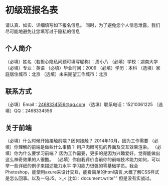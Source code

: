 # 初级班报名表

请认真、如实、详细填写如下报名信息。
同时，为了避免您个人信息泄露，我们尽可能地避免让您填写过于隐私的信息

## 个人简介

（必填）姓名（若担心隐私问题可填写昵称）：周小八
（必填）学校：湖南大学
（必填）专业：英语
（必填）毕业时间：2009
（必填）学历：本科
（选填）家庭居住城市：北京
（选填）未来期望工作城市：北京

## 联系方式

（必填）Email：2468334556@qq.com
（选填）联系电话：15210061225
（选填）QQ：2468334556

## 关于前端

（必填）什么时候开始接触前端？因何接触？
2014年10月，因为工作需要
（必填）你理解的前端是做些什么事情？
用户肉眼可见的界面及交互效果渲染。
（必填）你为什么要学习前端？
因为工作需要，更多的是因为兴趣爱好。觉得能做出这么神奇效果的人很酷。
（必填）你自我评价当前你的前端技术能力如何，可以举一些详细的例子来描述能力水平
学习能力很强的零基础学员。我会Photoshop，能使用axure来设计交互，能看简单的html语言,大概了解CSS样式是怎么回事。以及一句JS。>_<
比如：document.write""
但是没有实战过。
